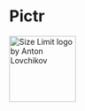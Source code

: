 # Pictr

<img src="https://upload.wikimedia.org/wikipedia/commons/thumb/4/44/Flickr.svg/256px-Flickr.svg.png" align="top"
     title="Size Limit logo by Anton Lovchikov" width="120">

